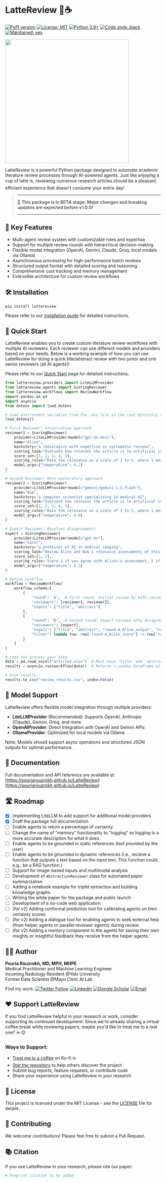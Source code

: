 # LatteReview 🤖☕

[![PyPI version](https://badge.fury.io/py/lattereview.svg)](https://badge.fury.io/py/lattereview)
[![License: MIT](https://img.shields.io/badge/License-MIT-yellow.svg)](https://opensource.org/licenses/MIT)
[![Python 3.9+](https://img.shields.io/badge/python-3.9+-blue.svg)](https://www.python.org/downloads/)
[![Code style: black](https://img.shields.io/badge/code%20style-black-000000.svg)](https://github.com/psf/black)
[![Maintained: yes](https://img.shields.io/badge/Maintained%3F-yes-green.svg)](https://github.com/prouzrokh/lattereview)

<p><img src="docs/images/robot.png" width="400"></p>

LatteReview is a powerful Python package designed to automate academic literature review processes through AI-powered agents. Just like enjoying a cup of latte ☕, reviewing numerous research articles should be a pleasant, efficient experience that doesn't consume your entire day!

> ---
>
> 🚨 **This package is in BETA stage: Major changes and breaking updates are expected before v1.0.0!** <br>
>
> ---

## 🎯 Key Features

- Multi-agent review system with customizable roles and expertise
- Support for multiple review rounds with hierarchical decision-making
- Flexible model integration (OpenAI, Gemini, Claude, Groq, local models via Ollama)
- Asynchronous processing for high-performance batch reviews
- Structured output format with detailed scoring and reasoning
- Comprehensive cost tracking and memory management
- Extensible architecture for custom review workflows

## 🛠️ Installation

```bash
pip install lattereview
```

Please refer to our [installation guide](./docs/installation.md) for detailed instructions.

## 🚀 Quick Start

LatteReview enables you to create custom literature review workflows with multiple AI reviewers. Each reviewer can use different models and providers based on your needs. Below is a working example of how you can use LatteReview for doing a quick title/abstract review with two junior and one senior reviewers (all AI agents)!

Please refer to our [Quick Start](./docs/quickstart.md) page for detailed instructions.

```python
from lattereview.providers import LiteLLMProvider
from lattereview.agents import ScoringReviewer
from lattereview.workflows import ReviewWorkflow
import pandas as pd
import asyncio
from dotenv import load_dotenv

# Load environment variables from the .env file in the root directory of your project
load_dotenv()

# First Reviewer: Conservative approach
reviewer1 = ScoringReviewer(
    provider=LiteLLMProvider(model="gpt-4o-mini"),
    name="Alice",
    backstory="a radiologist with expertise in systematic reviews",
    scoring_task="Evaluate how relevant the article is to artificial intelligence applications in radiology",
    score_set=[1, 2, 3, 4, 5],
    scoring_rules="Rate the relevance on a scale of 1 to 5, where 1 means not relevant to AI in radiology, and 5 means directly focused on AI in radiology",
    model_args={"temperature": 0.1}
)

# Second Reviewer: More exploratory approach
reviewer2 = ScoringReviewer(
    provider=LiteLLMProvider(model="gemini/gemini-1.5-flash"),
    name="Bob",
    backstory="a computer scientist specializing in medical AI",
    scoring_task="Evaluate how relevant the article is to artificial intelligence applications in radiology",
    score_set=[1, 2, 3, 4, 5],
    scoring_rules="Rate the relevance on a scale of 1 to 5, where 1 means not relevant to AI in radiology, and 5 means directly focused on AI in radiology",
    model_args={"temperature": 0.8}
)

# Expert Reviewer: Resolves disagreements
expert = ScoringReviewer(
    provider=LiteLLMProvider(model="gpt-4o"),
    name="Carol",
    backstory="a professor of AI in medical imaging",
    scoring_task="Review Alice and Bob's relevance assessments of this article to AI in radiology",
    score_set=[1, 2],
    scoring_rules='Score 1 if you agree with Alice\'s assessment, 2 if you agree with Bob\'s assessment',
    model_args={"temperature": 0.1}
)

# Define workflow
workflow = ReviewWorkflow(
    workflow_schema=[
        {
            "round": 'A',  # First round: Initial review by both reviewers
            "reviewers": [reviewer1, reviewer2],
            "inputs": ["title", "abstract"]
        },
        {
            "round": 'B',  # Second round: Expert reviews only disagreements
            "reviewers": [expert],
            "inputs": ["title", "abstract", "round-A_Alice_output", "round-A_Bob_output"],
            "filter": lambda row: row["round-A_Alice_score"] != row["round-A_Bob_score"]
        }
    ]
)

# Load and process your data
data = pd.read_excel("articles.xlsx")  # Must have 'title' and 'abstract' columns
results = asyncio.run(workflow(data))  # Returns a pandas DataFrame with all original and output columns

# Save results
results.to_csv("review_results.csv", index=False)
```

## 🔌 Model Support

LatteReview offers flexible model integration through multiple providers:

- **LiteLLMProvider** (Recommended): Supports OpenAI, Anthropic (Claude), Gemini, Groq, and more
- **OpenAIProvider**: Direct integration with OpenAI and Gemini APIs
- **OllamaProvider**: Optimized for local models via Ollama

Note: Models should support async operations and structured JSON outputs for optimal performance.

## 📖 Documentation

Full documentation and API reference are available at: [https://pouriarouzrokh.github.io/LatteReview](https://pouriarouzrokh.github.io/LatteReview)

## 🛣️ Roadmap

- [x] Implementing LiteLLM to add support for additional model providers
- [x] Draft the package full documentation
- [ ] Enable agents to return a percentage of certainty
- [ ] Change the name of "memory" functionality to "logging" as logging is a more accurate description for what it does.
- [ ] Enable agents to be grounded in static references (text provided by the user)
- [ ] Enable agents to be grounded in dynamic references (i.e., recieve a function that outputs a text based on the input text. This function could, e.g., be a RAG function.)
- [ ] Support for image-based inputs and multimodal analysis
- [ ] Development of `AbstractionReviewer` class for automated paper summarization
- [ ] Adding a notebook example for triplet extraction and building knowledge graphs
- [ ] Writing the white paper for the package and public launch
- [ ] Development of a no-code web application
- [ ] (for v2) Adding conformal prediction tool for calibrating agents on their certainty scores
- [ ] (for v2) Adding a dialogue tool for enabling agents to seek external help (from helper agents or parallel reviewer agents) during review.
- [ ] (for v2) Adding a memory component to the agents for saving their own insights or insightful feedback they receive from the helper agents.

## 👨‍💻 Author

**Pouria Rouzrokh, MD, MPH, MHPE**  
Medical Practitioner and Machine Learning Engineer  
Incoming Radiology Resident @Yale University  
Former Data Scientist @Mayo Clinic AI Lab

Find my work:
[![Twitter Follow](https://img.shields.io/twitter/follow/prouzrokh?style=social)](https://twitter.com/prouzrokh)
[![LinkedIn](https://img.shields.io/badge/LinkedIn-Connect-blue)](https://linkedin.com/in/pouria-rouzrokh)
[![Google Scholar](https://img.shields.io/badge/Google%20Scholar-Profile-green)](https://scholar.google.com/citations?user=Ksv9I0sAAAAJ&hl=en)
[![Email](https://img.shields.io/badge/Email-Contact-red)](mailto:po.rouzrokh@gmail.com)

## ❤️ Support LatteReview

If you find LatteReview helpful in your research or work, consider supporting its continued development. Since we're already sharing a virtual coffee break while reviewing papers, maybe you'd like to treat me to a real one? ☕ 😊

### Ways to Support:

- [Treat me to a coffee](http://ko-fi.com/pouriarouzrokh) on Ko-fi ☕
- [Star the repository](https://github.com/PouriaRouzrokh/LatteReview) to help others discover the project
- Submit bug reports, feature requests, or contribute code
- Share your experience using LatteReview in your research

## 📜 License

This project is licensed under the MIT License - see the [LICENSE](LICENSE) file for details.

## 🤝 Contributing

We welcome contributions! Please feel free to submit a Pull Request.

## 📚 Citation

If you use LatteReview in your research, please cite our paper:

```bibtex
# Preprint citation to be added
```
